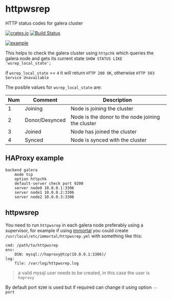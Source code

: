 # httpwsrep
HTTP status codes for galera cluster

[![crates.io](https://img.shields.io/crates/v/httpwsrep.svg)](https://crates.io/crates/httpwsrep)
[![Build Status](https://travis-ci.org/nbari/httpwsrep.svg?branch=master)](https://travis-ci.org/nbari/httpwsrep)

[![example](https://img.youtube.com/vi/yylV9WntnB4/0.jpg)](https://youtu.be/yylV9WntnB4)

This helps to check the galera cluster using `httpchk` which queries the galera
node and gets its current state `SHOW STATUS LIKE 'wsrep_local_state';`

if `wsrep_local_state` == `4` it will return `HTTP 200 OK`, otherwise `HTTP 503 Service Unavailable`

The posible values for `wsrep_local_state` are:

|Num|Comment|Description|
|---|-------|-----------|
| 1 | Joining | Node is joining the cluster
| 2 | Donor/Desynced | Node is the donor to the node joining the cluster
| 3 |  Joined | Node has joined the cluster
| 4 |  Synced | Node is synced with the cluster


## HAProxy example

    backend galera
        mode tcp
        option httpchk
        default-server check port 9200
        server node0 10.0.0.1:3306
        server node1 10.0.0.2:3306
        server node2 10.0.0.3:3306


## httpwsrep

You need to run `httpwsrep` in each galera node preferably using a supervisor,
for example if using [immortal](https://immortal.run) you could create
`/usr/local/etc/immortal/httpwsrep.yml` with something like this:

    cmd: /path/to/httpwsrep
    env:
        DSN: mysql://haproxy@tcp(10.0.0.1:3306)/
    log:
        file: /var/log/httpwsrep.log

> a valid mysql user needs to be created, in this case the user is `haproxy`

By default port `9200` is used but if required can change it using option `--port`
